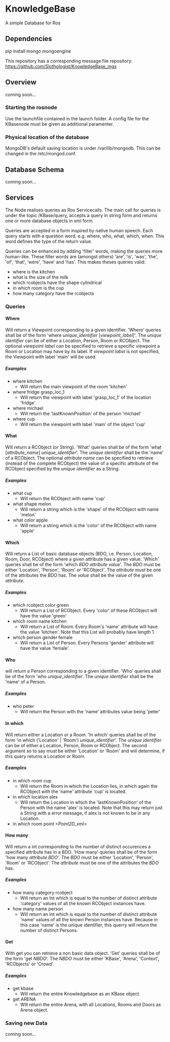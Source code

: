 # KnowledgeBase
A simple Database for Ros

## Dependencies
pip install mongo mongoengine

This repository has a corresponding message file repository: https://github.com/Slothologist/KnowledgeBase_mgs

## Overview
coming soon...

### Starting the rosnode
Use the launchfile contained in the launch folder. A config file for the KBasenode must be
given as additional paramenter. 

### Physical location of the database
MongoDB's default saving location is under /var/lib/mongodb. This can be changed in the
/etc/mongod.conf. 

## Database Schema
coming soon...

## Services
The Node realises queries as Ros Servicecalls. The main call for queries is under the topic 
/KBase/query, accepts a query in string form and returns one or more database objects in xml 
form. 

Queries are accepted in a form inspired by native human speech. Each query starts with a question
word, e.g. where, who, what, which, when. This word defines the type of the return value.

Queries can be enhanced by adding 'filler' words, making the queries more human-like. These 
filler words are (amongst others) 'are', 'is', 'was', 'the', 'of', 'that', 'were', 'have' and 'has'.
This makes theses queries valid:
* where is the kitchen
* what is the size of the milk
* which rcobjects have the shape cylindrical
* in which room is the cup
* how many category have the rcobjects

### Queries


#### Where
Will return a Viewpoint corresponding to a given identifier. 'Where' queries shall be of the form 
'where *unique_identifier* [*viewpoint_label*]'. The *unique identifier* can be of either a 
Location, Person, Room or RCObject. The optional *viewpoint label* can be specified to retrieve a 
specific viewpoint a Room or Location may have by its label. If *viewpoint label* is not specified,
the Viewpoint with label 'main' will be used. 

##### Examples
* where kitchen
  * Will return the main viewpoint of the room 'kitchen'
* where fridge grasp_loc_1
  * Will return the viewpoint with label 'grasp_loc_1' of the location 'fridge'
* where michael
  * Will return the 'lastKnownPosition' of the person 'michael'
* where cup
  * Will return the viewpoint with label 'main' of the object 'cup'


#### What
Will return a RCObject (or String). 'What' queries shall be of the form 'what [*attribute_name*]
*unique_identifier*'. The *unique identifier* shall be the 'name' of a RCObject. The optional 
*attribute name* can be specified to retrieve (instead of the complete RCObject) the value of a
specific attribute of the RCObject specified by the *unique identifier* as a String.

##### Examples
* what cup
  * Will return the RCObject with name 'cup'
* what shape melon
  * Will return a string which is the 'shape' of the RCObject with name 'melon'
* what color apple
  * Will return a string which is the 'color' of the RCObject with name 'apple'

#### Which
Will return a List of basic database objects (BDO, i.e. Person, Location, Room, Door, RCObject)
where a given attribute has a given value. 'Which' queries shall be of the form 'which *BDO* 
*attribute* *value*'. The *BDO* must be either 'Location', 'Person', 'Room' or 'RCObject'. The 
*attribute* must be one of the attributes the *BDO* has. The *value* shall be the value of the
given *attribute*.

##### Examples
* which rcobject color green
  * Will return a List of RCObject. Every 'color' of these RCObject will have the value 'green'
* which room name kitchen
  * Will return a List of Room. Every Room's 'name' attribute will have the value 'kitchen'. Note 
  that this List will probably have length 1.
* which person gender female
  * Will return a List of Person. Every Persons 'gender' attribute will have the value 'female'.

#### Who
will return a Person corresponding to a given identifier. 'Who' queries shall be of the form 'who
*unique_identifier*. The *unique identifier* shall be the 'name' of a Person.

##### Examples
* who peter
  * Will return the Person with the 'name' attributes value being 'peter' 
 
#### In which
Will return either a Location or a Room. 'In which' queries shall be of the form 'in which
('Location' | 'Room') *unique_identifier*'. The *unique identifier* can be of either a 
Location, Person, Room or RCObject. The second argument so to say must be either 'Location' or 
'Room' and will determine, if this query returns a Location or Room.

##### Examples
* in which room cup
  * Will return the Room in which the Location lies, in which again the RCObject with the 'name'
   attribute 'cup' is located.  
* in which location alex
  * Will return the Location in which the 'lastKnownPosition' of the Person with the name 'alex' 
  is located. Note that this may return just a String with a error message, if alex is not known 
  to be in any Location.
* in which room point *<Point2D_xml>*

#### How many
Will return a int corresponding to the number of distinct occurences a specified attribute has
in a BDO. 'How many' queries shall be of the form 'how many *attribute* *BDO*'. The 
*BDO* must be either 'Location', 'Person', 'Room' or 'RCObject'. The 
*attribute* must be one of the attributes the *BDO* has.

##### Examples
* how many category rcobject
  * Will return an Int which is equal to the number of distinct attribute 'category' values of all 
  the known RCObject instances have. 
* how many name person
  * Will return an Int which is equal to the number of distinct attribute 'name' values of all the 
  known Person instances have. Because in this case 'name' is the unique identifier, this querry 
  will return the number of distinct Persons.

#### Get
With get you can retrieve a non basic data object. 'Get' queries shall be of the form 'get *NBDO*'.
The *NBDO* must be either 'KBase', 'Arena', 'Context', 'RCObjects' or 'Crowd'.

##### Examples
* get kbase
  * Will return the entire Knowledgebase as an KBase object.
* get ARENA
  * Will return the entire Arena, with all Locations, Rooms and Doors as Arena object.

### Saving new Data
coming soon...

